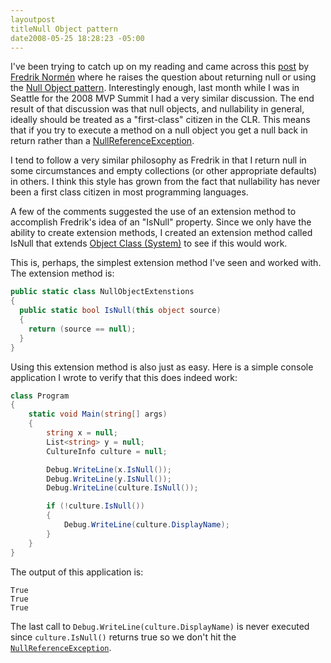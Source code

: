```yaml
---
layoutpost
titleNull Object pattern
date2008-05-25 18:28:23 -05:00
---
```


I've been trying to catch up on my reading and came across this [post](http://weblogs.asp.net/fredriknormen/archive/2008/05/22/avoid-returning-quot-null-quot-and-use-the-null-object-pattern.aspx) by [Fredrik Normén](http://weblogs.asp.net/fredriknormen/default.aspx) where he raises the question about returning null or using the [Null Object pattern](http://en.wikipedia.org/wiki/Null_object_pattern). Interestingly enough, last month while I was in Seattle for the 2008 MVP Summit I had a very similar discussion. The end result of that discussion was that null objects, and nullability in general, ideally should be treated as a "first-class" citizen in the CLR. This means that if you try to execute a method on a null object you get a null back in return rather than a [NullReferenceException](http://msdn.microsoft.com/library/system.nullreferenceexception.aspx).

I tend to follow a very similar philosophy as Fredrik in that I return null in some circumstances and empty collections (or other appropriate defaults) in others. I think this style has grown from the fact that nullability has never been a first class citizen in most programming languages.

A few of the comments suggested the use of an extension method to accomplish Fredrik's idea of an "IsNull" property. Since we only have the ability to create extension methods, I created an extension method called IsNull that extends [Object Class (System)](http://msdn.microsoft.com/library/system.object.aspx) to see if this would work. 

This is, perhaps, the simplest extension method I've seen and worked with. The extension method is:

```csharp
public static class NullObjectExtenstions
{
  public static bool IsNull(this object source)
  {
    return (source == null);
  }
}
```


Using this extension method is also just as easy. Here is a simple console application I wrote to verify that this does indeed work:

```csharp
class Program
{
    static void Main(string[] args)
    {
        string x = null;
        List<string> y = null;
        CultureInfo culture = null;

        Debug.WriteLine(x.IsNull());
        Debug.WriteLine(y.IsNull());
        Debug.WriteLine(culture.IsNull());

        if (!culture.IsNull())
        {
            Debug.WriteLine(culture.DisplayName);
        }
    }
}
```

The output of this application is:

```
True
True
True
```

The last call to `Debug.WriteLine(culture.DisplayName)` is never executed since `culture.IsNull()` returns true so we don't hit the [`NullReferenceException`](http://msdn.microsoft.com/library/system.nullreferenceexception.aspx).
